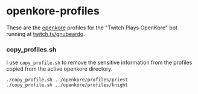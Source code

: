 # openkore-profiles
These are the [openkore](https://openkore.com/) profiles for the "Twitch Plays OpenKore" bot running at [twitch.tv/gnubeardo](https://twitch.tv/gnubeardo).

### copy_profiles.sh
I use `copy_profile.sh` to remove the sensitive information from the profiles copied from the active openkore directory.
```
./copy_profile.sh ../openkore/profiles/priest
./copy_profile.sh ../openkore/profiles/knight
```